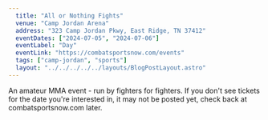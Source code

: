 ```yaml
---
  title: "All or Nothing Fights"
  venue: "Camp Jordan Arena"
  address: "323 Camp Jordan Pkwy, East Ridge, TN 37412"
  eventDates: ["2024-07-05", "2024-07-06"]
  eventLabel: "Day"
  eventLink: "https://combatsportsnow.com/events"
  tags: ["camp-jordan", "sports"]
  layout: "../../../../../layouts/BlogPostLayout.astro"
---
```


An amateur MMA event - run by fighters for fighters. If you don't see tickets for the date you're interested in, it may not be posted yet, check back at combatsportsnow.com later.
